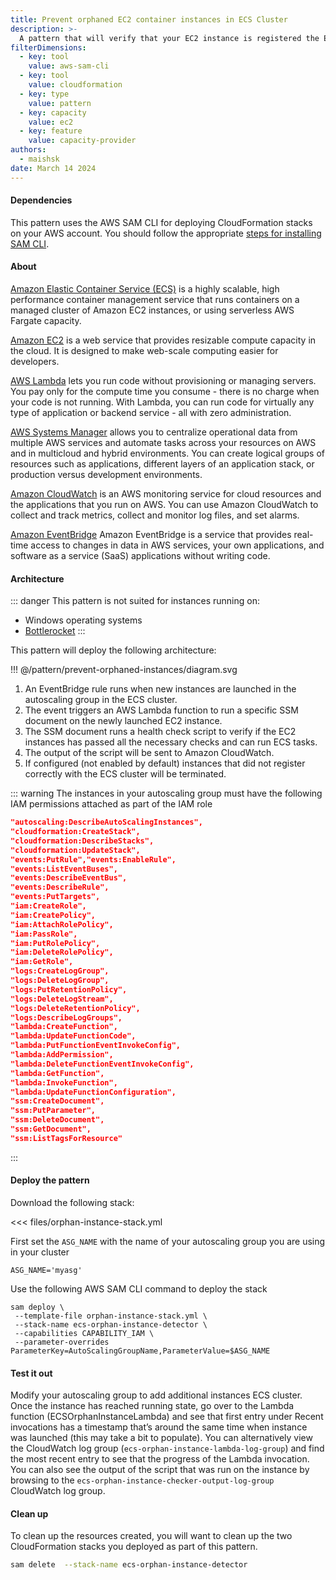```yaml
---
title: Prevent orphaned EC2 container instances in ECS Cluster
description: >-
  A pattern that will verify that your EC2 instance is registered the ECS cluster after a autoscaling event.
filterDimensions:
  - key: tool
    value: aws-sam-cli
  - key: tool
    value: cloudformation
  - key: type
    value: pattern
  - key: capacity
    value: ec2
  - key: feature
    value: capacity-provider
authors:
  - maishsk
date: March 14 2024
---
```


#### Dependencies

This pattern uses the AWS SAM CLI for deploying CloudFormation stacks on your AWS account.
You should follow the appropriate [steps for installing SAM CLI](https://docs.aws.amazon.com/serverless-application-model/latest/developerguide/install-sam-cli.html).

#### About

[Amazon Elastic Container Service (ECS)](https://aws.amazon.com/ecs/) is a highly scalable, high performance container management service that runs containers on a managed cluster of Amazon EC2 instances, or using serverless AWS Fargate capacity.

[Amazon EC2](https://aws.amazon.com/ec2) is a web service that provides resizable compute capacity in the cloud. It is designed to make web-scale computing easier for developers.

[AWS Lambda](https://aws.amazon.com/lambda) lets you run code without provisioning or managing servers. You pay only for the compute time you consume - there is no charge when your code is not running. With Lambda, you can run code for virtually any type of application or backend service - all with zero administration.

[AWS Systems Manager](https://aws.amazon.com/systems-manager) allows you to centralize operational data from multiple AWS services and automate tasks across your resources on AWS and in multicloud and hybrid environments. You can create logical groups of resources such as applications, different layers of an application stack, or production versus development environments.

[Amazon CloudWatch](https://aws.amazon.com/cloudwatch) is an AWS monitoring service for cloud resources and the applications that you run on AWS. You can use Amazon CloudWatch to collect and track metrics, collect and monitor log files, and set alarms.

[Amazon EventBridge](https://aws.amazon.com/eventbridge) Amazon EventBridge is a service that provides real-time access to changes in data in AWS services, your own applications, and software as a service (SaaS) applications without writing code. 

#### Architecture

::: danger
This pattern is not suited for instances running on:

- Windows operating systems
- [Bottlerocket](https://bottlerocket.dev/)
:::


This pattern will deploy the following architecture:

!!! @/pattern/prevent-orphaned-instances/diagram.svg

1. An EventBridge rule runs when new instances are launched in the autoscaling group in the ECS cluster.
2. The event triggers an AWS Lambda function to run a specific SSM document on the newly launched EC2 instance.
3. The SSM document runs a health check script to verify if the EC2 instances has passed all the necessary checks and can run ECS tasks.
4. The output of the script will be sent to Amazon CloudWatch.
5. If configured (not enabled by default) instances that did not register correctly with the ECS cluster will be terminated.

::: warning
The instances in your autoscaling group must have the following IAM permissions attached as part of the IAM role

```json
"autoscaling:DescribeAutoScalingInstances",
"cloudformation:CreateStack",
"cloudformation:DescribeStacks",
"cloudformation:UpdateStack",
"events:PutRule","events:EnableRule",
"events:ListEventBuses",
"events:DescribeEventBus",
"events:DescribeRule",
"events:PutTargets",
"iam:CreateRole",
"iam:CreatePolicy",
"iam:AttachRolePolicy",
"iam:PassRole",
"iam:PutRolePolicy",
"iam:DeleteRolePolicy",
"iam:GetRole",
"logs:CreateLogGroup",
"logs:DeleteLogGroup",
"logs:PutRetentionPolicy",
"logs:DeleteLogStream",
"logs:DeleteRetentionPolicy",
"logs:DescribeLogGroups",
"lambda:CreateFunction",
"lambda:UpdateFunctionCode",
"lambda:PutFunctionEventInvokeConfig",
"lambda:AddPermission",
"lambda:DeleteFunctionEventInvokeConfig",
"lambda:GetFunction",
"lambda:InvokeFunction",
"lambda:UpdateFunctionConfiguration",
"ssm:CreateDocument",
"ssm:PutParameter",
"ssm:DeleteDocument",
"ssm:GetDocument",
"ssm:ListTagsForResource"
```
:::

#### Deploy the pattern

Download the following stack: 

<<< files/orphan-instance-stack.yml

First set the `ASG_NAME` with the name of your autoscaling group you are using in your cluster

```shell
ASG_NAME='myasg'
```

Use the following AWS SAM CLI command to deploy the stack

```shell
sam deploy \ 
 --template-file orphan-instance-stack.yml \ 
 --stack-name ecs-orphan-instance-detector \ 
 --capabilities CAPABILITY_IAM \ 
 --parameter-overrides ParameterKey=AutoScalingGroupName,ParameterValue=$ASG_NAME
```

#### Test it out

Modify your autoscaling group to add additional instances ECS cluster. Once the instance has reached running state, go over to the Lambda function (ECSOrphanInstanceLambda) and see that first entry under Recent invocations  has a timestamp that’s around the same time when instance was launched (this may take a bit to populate). You can alternatively view the CloudWatch log group (`ecs-orphan-instance-lambda-log-group`) and find the most recent entry to see that the progress of the Lambda invocation. You can also see the output of the script that was run on the instance by browsing to the `ecs-orphan-instance-checker-output-log-group` CloudWatch log group.


#### Clean up
To clean up the resources created, you will want to clean up the two CloudFormation stacks you deployed as part of this pattern.

```sh
sam delete  --stack-name ecs-orphan-instance-detector
```